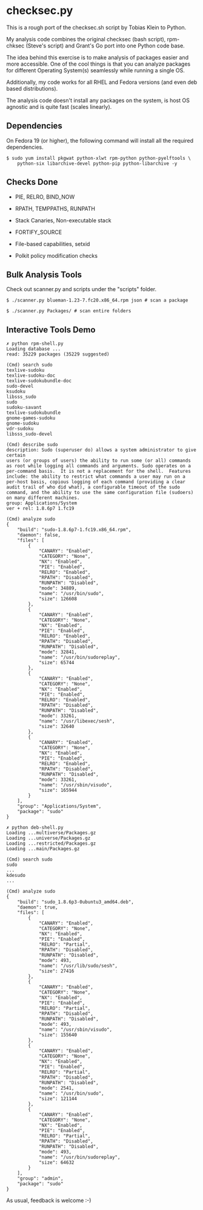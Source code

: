checksec.py
===========

This is a rough port of the checksec.sh script by Tobias Klein to Python.

My analysis code combines the original checksec (bash script), rpm-chksec
(Steve's script) and Grant's Go port into one Python code base.

The idea behind this exercise is to make analysis of packages easier and more
accessible. One of the cool things is that you can analyze packages for
different Operating System(s) seamlessly while running a single OS.

Additionally, my code works for all RHEL and Fedora versions (and even deb
based distributions).

The analysis code doesn't install any packages on the system, is host OS
agnostic and is quite fast (scales linearly).

Dependencies
------------

On Fedora 19 (or higher), the following command will install all the required
dependencies.

```
$ sudo yum install pkgwat python-xlwt rpm-python python-pyelftools \
	python-six libarchive-devel python-pip python-libarchive -y

```

Checks Done
-----------

* PIE, RELRO, BIND_NOW

* RPATH, TEMPPATHS, RUNPATH

* Stack Canaries, Non-executable stack

* FORTIFY_SOURCE

* File-based capabilities, setxid

* Polkit policy modification checks


Bulk Analysis Tools
-------------------

Check out scanner.py and scripts under the "scripts" folder.

```
$ ./scanner.py blueman-1.23-7.fc20.x86_64.rpm json # scan a package

$ ./scanner.py Packages/ # scan entire folders
```

Interactive Tools Demo
----------------------

```
✗ python rpm-shell.py
Loading database ...
read: 35229 packages (35229 suggested)

(Cmd) search sudo
texlive-sudoku
texlive-sudoku-doc
texlive-sudokubundle-doc
sudo-devel
ksudoku
libsss_sudo
sudo
sudoku-savant
texlive-sudokubundle
gnome-games-sudoku
gnome-sudoku
vdr-sudoku
libsss_sudo-devel

(Cmd) describe sudo
description: Sudo (superuser do) allows a system administrator to give certain
users (or groups of users) the ability to run some (or all) commands
as root while logging all commands and arguments. Sudo operates on a
per-command basis.  It is not a replacement for the shell.  Features
include: the ability to restrict what commands a user may run on a
per-host basis, copious logging of each command (providing a clear
audit trail of who did what), a configurable timeout of the sudo
command, and the ability to use the same configuration file (sudoers)
on many different machines.
group: Applications/System
ver + rel: 1.8.6p7 1.fc19

(Cmd) analyze sudo
{
    "build": "sudo-1.8.6p7-1.fc19.x86_64.rpm",
    "daemon": false,
    "files": [
        {
            "CANARY": "Enabled",
            "CATEGORY": "None",
            "NX": "Enabled",
            "PIE": "Enabled",
            "RELRO": "Enabled",
            "RPATH": "Disabled",
            "RUNPATH": "Disabled",
            "mode": 34889,
            "name": "/usr/bin/sudo",
            "size": 126608
        },
        {
            "CANARY": "Enabled",
            "CATEGORY": "None",
            "NX": "Enabled",
            "PIE": "Enabled",
            "RELRO": "Enabled",
            "RPATH": "Disabled",
            "RUNPATH": "Disabled",
            "mode": 32841,
            "name": "/usr/bin/sudoreplay",
            "size": 65744
        },
        {
            "CANARY": "Enabled",
            "CATEGORY": "None",
            "NX": "Enabled",
            "PIE": "Enabled",
            "RELRO": "Enabled",
            "RPATH": "Disabled",
            "RUNPATH": "Disabled",
            "mode": 33261,
            "name": "/usr/libexec/sesh",
            "size": 32640
        },
        {
            "CANARY": "Enabled",
            "CATEGORY": "None",
            "NX": "Enabled",
            "PIE": "Enabled",
            "RELRO": "Enabled",
            "RPATH": "Disabled",
            "RUNPATH": "Disabled",
            "mode": 33261,
            "name": "/usr/sbin/visudo",
            "size": 165944
        }
    ],
    "group": "Applications/System",
    "package": "sudo"
}
```

```
✗ python deb-shell.py
Loading ...multiverse/Packages.gz
Loading ...universe/Packages.gz
Loading ...restricted/Packages.gz
Loading ...main/Packages.gz

(Cmd) search sudo
sudo
...
kdesudo
...

(Cmd) analyze sudo
{
    "build": "sudo_1.8.6p3-0ubuntu3_amd64.deb",
    "daemon": true,
    "files": [
        {
            "CANARY": "Enabled",
            "CATEGORY": "None",
            "NX": "Enabled",
            "PIE": "Enabled",
            "RELRO": "Partial",
            "RPATH": "Disabled",
            "RUNPATH": "Disabled",
            "mode": 493,
            "name": "/usr/lib/sudo/sesh",
            "size": 27416
        },
        {
            "CANARY": "Enabled",
            "CATEGORY": "None",
            "NX": "Enabled",
            "PIE": "Enabled",
            "RELRO": "Partial",
            "RPATH": "Disabled",
            "RUNPATH": "Disabled",
            "mode": 493,
            "name": "/usr/sbin/visudo",
            "size": 155640
        },
        {
            "CANARY": "Enabled",
            "CATEGORY": "None",
            "NX": "Enabled",
            "PIE": "Enabled",
            "RELRO": "Partial",
            "RPATH": "Disabled",
            "RUNPATH": "Disabled",
            "mode": 2541,
            "name": "/usr/bin/sudo",
            "size": 121144
        },
        {
            "CANARY": "Enabled",
            "CATEGORY": "None",
            "NX": "Enabled",
            "PIE": "Enabled",
            "RELRO": "Partial",
            "RPATH": "Disabled",
            "RUNPATH": "Disabled",
            "mode": 493,
            "name": "/usr/bin/sudoreplay",
            "size": 64632
        }
    ],
    "group": "admin",
    "package": "sudo"
}
```

As usual, feedback is welcome :-)
